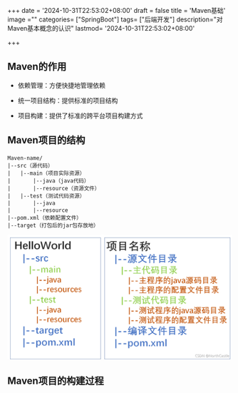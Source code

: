 +++
date = '2024-10-31T22:53:02+08:00'
draft = false
title = 'Maven基础'
image =""
categories= ["SpringBoot"]
tags= ["后端开发"]
description="对Maven基本概念的认识"
lastmod= '2024-10-31T22:53:02+08:00'

+++

## Maven的作用

- 依赖管理：方便快捷地管理依赖

- 统一项目结构：提供标准的项目结构

- 项目构建：提供了标准的跨平台项目构建方式

## Maven项目的结构

```
Maven-name/
|--src（源代码）
|	|--main（项目实际资源）
|		|--java（java代码）
|		|--resource（资源文件）
|	|--test（测试代码资源）
|		|--java
|		|--resource
|--pom.xml（依赖配置文件）
|--target（打包后的jar包存放地）
```

<img src="Maven项目结构图.png" alt="Maven项目结构图" style="zoom:67%;" />

## Maven项目的构建过程

